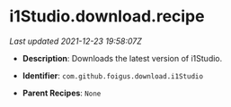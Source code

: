 # i1Studio.download.recipe

_Last updated 2021-12-23 19:58:07Z_

- **Description**: Downloads the latest version of i1Studio.

- **Identifier**: `com.github.foigus.download.i1Studio`

- **Parent Recipes**: `None`